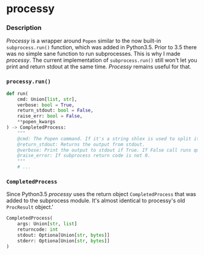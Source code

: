 
# processy

### Description

*Processy* is a wrapper around `Popen` similar to the now built-in `subprocess.run()` function, which was added in Python3.5. Prior to 3.5 there was no simple sane function to run subprocesses. This is why I made *processy*.  The current implementation of `subprocess.run()` still won't let you print and return stdout at the same time. *Processy*  remains useful for that.

### `processy.run()`
```python
def run(
    cmd: Union[list, str],
    verbose: bool = True,
    return_stdout: bool = False,
    raise_err: bool = False,
    **popen_kwargs
) -> CompletedProcess:
    """
    @cmd: The Popen command. If it's a string shlex is used to split it.
    @return_stdout: Returns the output from stdout.
    @verbose: Print the output to stdout if True. If False call runs quite.
    @raise_error: If subprocess return code is not 0.
    """
    # ...
```
    
### `CompletedProcess`

Since Python3.5 *processy* uses the return object `CompletedProcess` that was added to the subprocess module. It's almost identical to processy's old `ProcResult` object.'

```python
CompletedProcess(
    args: Union[str, list]
    returncode: int
    stdout: Optiona[Union[str, bytes]]
    stderr: Optiona[Union[str, bytes]]
)
```

